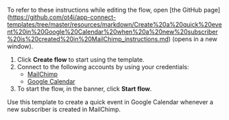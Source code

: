 To refer to these instructions while editing the flow, open [the GitHub page]
(https://github.com/ot4i/app-connect-templates/tree/master/resources/markdown/Create%20a%20quick%20event%20in%20Google%20Calendar%20when%20a%20new%20subscriber%20is%20created%20in%20MailChimp_instructions.md) (opens in a new window).

1. Click **Create flow** to start using the template.
2. Connect to the following accounts by using your credentials:
   - [MailChimp](https://www.ibm.com/docs/en/app-connect/saas?topic=apps-mailchimp) 
   - [Google Calendar](https://www.ibm.com/docs/en/app-connect/saas?topic=apps-googlecalendar)
3. To start the flow, in the banner, click **Start flow**.

Use this template to create a quick event in Google Calendar whenever a new subscriber is created in MailChimp.



